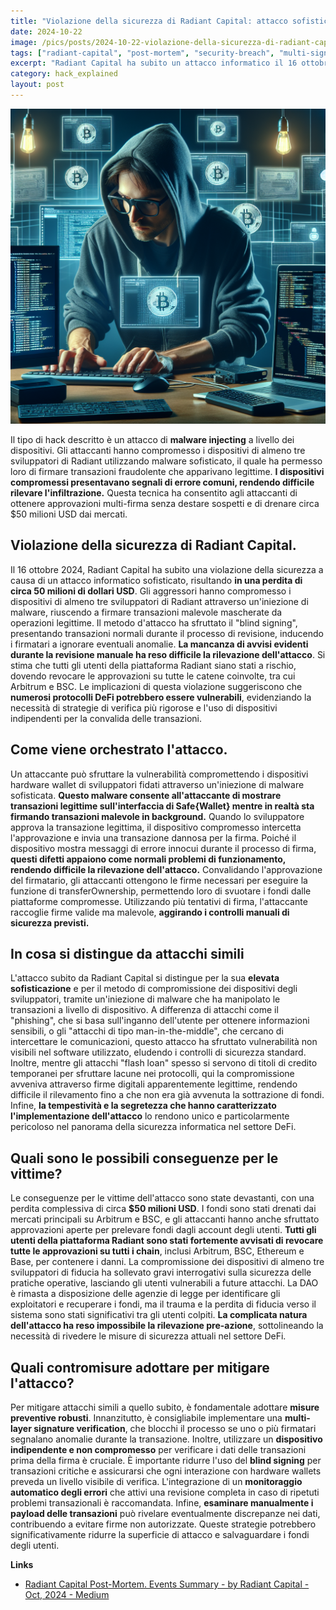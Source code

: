 ```yaml
---
title: "Violazione della sicurezza di Radiant Capital: attacco sofisticato da $50 milioni."
date: 2024-10-22
image: /pics/posts/2024-10-22-violazione-della-sicurezza-di-radiant-capital-attacco-sofisticato-da-50/cover.png
tags: ["radiant-capital", "post-mortem", "security-breach", "multi-signature", "attack-vector","hack-explained","blind-signing"]
excerpt: "Radiant Capital ha subito un attacco informatico il 16 ottobre 2024, portando alla perdita di circa $50 milioni. Attaccanti hanno compromesso dispositivi di tre sviluppatori tramite malware, consentendo la firma di transazioni malevole. **Nonostante procedure di sicurezza rigorose, le transazioni apparivano legittime, rendendo l'attacco difficile da rilevare.**"
category: hack_explained
layout: post
---
```


![cover](/pics/posts/2024-10-22-violazione-della-sicurezza-di-radiant-capital-attacco-sofisticato-da-50/cover.png)

Il tipo di hack descritto è un attacco di **malware injecting** a livello dei dispositivi. Gli attaccanti hanno compromesso i dispositivi di almeno tre sviluppatori di Radiant utilizzando malware sofisticato, il quale ha permesso loro di firmare transazioni fraudolente che apparivano legittime. **I dispositivi compromessi presentavano segnali di errore comuni, rendendo difficile rilevare l'infiltrazione.** Questa tecnica ha consentito agli attaccanti di ottenere approvazioni multi-firma senza destare sospetti e di drenare circa $50 milioni USD dai mercati.

Violazione della sicurezza di Radiant Capital.
--------

Il 16 ottobre 2024, Radiant Capital ha subito una violazione della sicurezza a causa di un attacco informatico sofisticato, risultando **in una perdita di circa 50 milioni di dollari USD**. Gli aggressori hanno compromesso i dispositivi di almeno tre sviluppatori di Radiant attraverso un'iniezione di malware, riuscendo a firmare transazioni malevole mascherate da operazioni legittime. Il metodo d'attacco ha sfruttato il "blind signing", presentando transazioni normali durante il processo di revisione, inducendo i firmatari a ignorare eventuali anomalie. **La mancanza di avvisi evidenti durante la revisione manuale ha reso difficile la rilevazione dell'attacco**. Si stima che tutti gli utenti della piattaforma Radiant siano stati a rischio, dovendo revocare le approvazioni su tutte le catene coinvolte, tra cui Arbitrum e BSC. Le implicazioni di questa violazione suggeriscono che **numerosi protocolli DeFi potrebbero essere vulnerabili**, evidenziando la necessità di strategie di verifica più rigorose e l'uso di dispositivi indipendenti per la convalida delle transazioni.


Come viene orchestrato l'attacco.
--------

Un attaccante può sfruttare la vulnerabilità compromettendo i dispositivi hardware wallet di sviluppatori fidati attraverso un'iniezione di malware sofisticata. **Questo malware consente all'attaccante di mostrare transazioni legittime sull'interfaccia di Safe{Wallet} mentre in realtà sta firmando transazioni malevole in background.** Quando lo sviluppatore approva la transazione legittima, il dispositivo compromesso intercetta l'approvazione e invia una transazione dannosa per la firma. Poiché il dispositivo mostra messaggi di errore innocui durante il processo di firma, **questi difetti appaiono come normali problemi di funzionamento, rendendo difficile la rilevazione dell'attacco.** Convalidando l'approvazione del firmatario, gli attaccanti ottengono le firme necessari per eseguire la funzione di transferOwnership, permettendo loro di svuotare i fondi dalle piattaforme compromesse. Utilizzando più tentativi di firma, l'attaccante raccoglie firme valide ma malevole, **aggirando i controlli manuali di sicurezza previsti.**


In cosa si distingue da attacchi simili
--------

L'attacco subito da Radiant Capital si distingue per la sua **elevata sofisticazione** e per il metodo di compromissione dei dispositivi degli sviluppatori, tramite un'iniezione di malware che ha manipolato le transazioni a livello di dispositivo. A differenza di attacchi come il "phishing", che si basa sull'inganno dell'utente per ottenere informazioni sensibili, o gli "attacchi di tipo man-in-the-middle", che cercano di intercettare le comunicazioni, questo attacco ha sfruttato vulnerabilità non visibili nel software utilizzato, eludendo i controlli di sicurezza standard. Inoltre, mentre gli attacchi "flash loan" spesso si servono di titoli di credito temporanei per sfruttare lacune nei protocolli, qui la compromissione avveniva attraverso firme digitali apparentemente legittime, rendendo difficile il rilevamento fino a che non era già avvenuta la sottrazione di fondi. Infine, **la tempestività e la segretezza che hanno caratterizzato l'implementazione dell'attacco** lo rendono unico e particolarmente pericoloso nel panorama della sicurezza informatica nel settore DeFi.

Quali sono le possibili conseguenze per le vittime?
--------

Le conseguenze per le vittime dell'attacco sono state devastanti, con una perdita complessiva di circa **$50 milioni USD**. I fondi sono stati drenati dai mercati principali su Arbitrum e BSC, e gli attaccanti hanno anche sfruttato approvazioni aperte per prelevare fondi dagli account degli utenti. **Tutti gli utenti della piattaforma Radiant sono stati fortemente avvisati di revocare tutte le approvazioni su tutti i chain**, inclusi Arbitrum, BSC, Ethereum e Base, per contenere i danni. La compromissione dei dispositivi di almeno tre sviluppatori di fiducia ha sollevato gravi interrogativi sulla sicurezza delle pratiche operative, lasciando gli utenti vulnerabili a future attacchi. La DAO è rimasta a disposizione delle agenzie di legge per identificare gli exploitatori e recuperare i fondi, ma il trauma e la perdita di fiducia verso il sistema sono stati significativi tra gli utenti colpiti. **La complicata natura dell'attacco ha reso impossibile la rilevazione pre-azione**, sottolineando la necessità di rivedere le misure di sicurezza attuali nel settore DeFi.


Quali contromisure adottare per mitigare l'attacco?
--------

Per mitigare attacchi simili a quello subito, è fondamentale adottare **misure preventive robusti**. Innanzitutto, è consigliabile implementare una **multi-layer signature verification**, che blocchi il processo se uno o più firmatari segnalano anomalie durante la transazione. Inoltre, utilizzare un **dispositivo indipendente e non compromesso** per verificare i dati delle transazioni prima della firma è cruciale. È importante ridurre l'uso del **blind signing** per transazioni critiche e assicurarsi che ogni interazione con hardware wallets preveda un livello visibile di verifica. L'integrazione di un **monitoraggio automatico degli errori** che attivi una revisione completa in caso di ripetuti problemi transazionali è raccomandata. Infine, **esaminare manualmente i payload delle transazioni** può rivelare eventualmente discrepanze nei dati, contribuendo a evitare firme non autorizzate. Queste strategie potrebbero significativamente ridurre la superficie di attacco e salvaguardare i fondi degli utenti.





**Links**


- [Radiant Capital Post-Mortem. Events Summary - by Radiant Capital - Oct, 2024 - Medium](https://medium.com/@RadiantCapital/radiant-post-mortem-fecd6cd38081)
